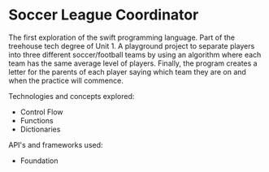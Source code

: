 # Soccer League Coordinator

The first exploration of the swift programming language. Part of the treehouse tech degree of Unit 1. A playground project to separate players into three different soccer/football teams by using an algorithm where each team has the same average level of players. Finally, the program creates a letter for the parents of each player saying which team they are on and when the practice will commence. 

Technologies and concepts explored:

* Control Flow
* Functions
* Dictionaries

API's and frameworks used:

* Foundation
